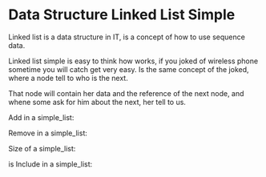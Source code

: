 # Data Structure Linked List Simple

Linked list is a data structure in IT, is a concept of how to use sequence data. 

Linked list simple is easy to think how works, if you joked of wireless phone sometime 
you will catch get very easy. Is the same concept of the joked, where a node tell to who is the next.

That node will contain her data and the reference of the next node, and whene some ask for him about the next,
her tell to us.

Add in a simple_list:

Remove in a simple_list:

Size of a simple_list:

is Include in a simple_list: